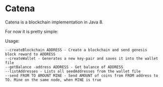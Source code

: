 # Catena

Catena is a blockchain implementation in Java 8.

For now it is pretty simple:

Usage:

	--createBlockchain ADDRESS - Create a blockchain and send genesis block reward to ADDRESS
	--createWallet - Generates a new key-pair and saves it into the wallet file
	--getBalance -address ADDRESS - Get balance of ADDRESS
	--listAddresses - Lists all seedAddresses from the wallet file
	--send FROM TO AMOUNT MINE - Send AMOUNT of coins from FROM address to TO. Mine on the same node, when MINE is true


